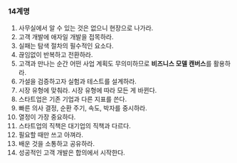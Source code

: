 



### 14계명

1.  사무실에서 알 수 있는 것은 없으니 현장으로 나가라.
2.  고객 개발에 애자일 개발을 접목하라.
3.  실패는 탐색 절차의 필수적인 요소다.
4.  끊임없이 반복하고 전환하라.
5.  고객과 만나는 순간 어떤 사업 계획도 무의미하므로 **비즈니스 모델 캔버스**를 활용하라.
6.  가설을 검증하고자 실험과 테스트를 설계하라.
7. 시장 유형에 맞춰라. 시장 유형에 따라 모든 게 바뀐다.
8. 스타트업은 기존 기업과 다른 지표를 쓴다.
9. 빠른 의사 결정, 순환 주기, 속도, 박자를 중시하라.
10. 열정이 가장 중요하다.
11. 스타트업의 직책은 대기업의 직책과 다르다.
12. 필요할 때만 쓰고 아껴라.
13. 배운 것을 소통하고 공유하라.
14. 성공적인 고객 개발은 합의에서 시작한다.



